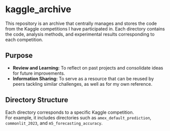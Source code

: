 # kaggle_archive

This repository is an archive that centrally manages and stores the code from the Kaggle competitions I have participated in. Each directory contains the code, analysis methods, and experimental results corresponding to each competition.

## Purpose

- **Review and Learning:** To reflect on past projects and consolidate ideas for future improvements.
- **Information Sharing:** To serve as a resource that can be reused by peers tackling similar challenges, as well as for my own reference.

## Directory Structure

Each directory corresponds to a specific Kaggle competition.  
For example, it includes directories such as `amex_default_prediction`, `commonlit_2023`, and `m5_forecasting_accuracy`.


